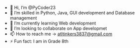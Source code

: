 - 👋 Hi, I’m @PyCoder23
- 👀 I’m skilled in Python, Java, GUI development and Database management
- 🌱 I’m currently learning Web development 
- 💞️ I’m looking to collaborate on App developmet
- 📫 How to reach me -> atltinkers3837@gmail.com
- ⚡ Fun fact: I am in Grade 8th
